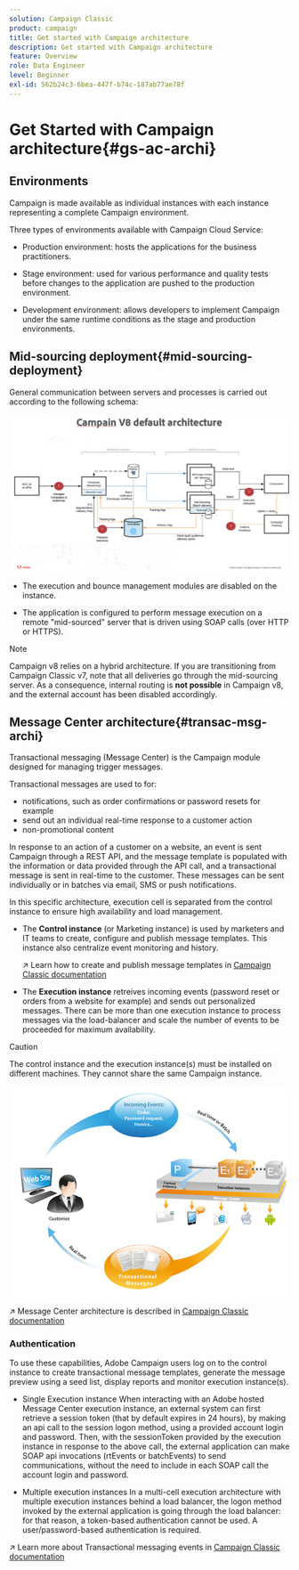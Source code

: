 ```yaml
---
solution: Campaign Classic
product: campaign
title: Get started with Campaign architecture
description: Get started with Campaign architecture
feature: Overview
role: Data Engineer
level: Beginner
exl-id: 562b24c3-6bea-447f-b74c-187ab77ae78f
---
```

# Get Started with Campaign architecture{#gs-ac-archi}

## Environments 

Campaign is made available as individual instances with each instance representing a complete Campaign environment.

Three types of environments available with Campaign Cloud Service:

* Production environment: hosts the applications for the business practitioners.

* Stage environment: used for various performance and quality tests before changes to the application are pushed to the production environment.

* Development environment: allows developers to implement Campaign under the same runtime conditions as the stage and production environments.

## Mid-sourcing deployment{#mid-sourcing-deployment}

General communication between servers and processes is carried out according to the following schema:

![](assets/architecture.png) 

* The execution and bounce management modules are disabled on the instance.

* The application is configured to perform message execution on a remote "mid-sourced" server that is driven using SOAP calls (over HTTP or HTTPS).

>[!NOTE]
>
> Campaign v8 relies on a hybrid architecture. If you are transitioning from Campaign Classic v7, note that all deliveries go through the mid-sourcing server. 
> As a consequence, internal routing is **not possible** in Campaign v8, and the external account has been disabled accordingly.


## Message Center architecture{#transac-msg-archi}

Transactional messaging (Message Center) is the Campaign module designed for managing trigger messages. 

Transactional messages are used to for:

* notifications, such as order confirmations or password resets for example
* send out an individual real-time response to a customer action
* non-promotional content

In response to an action of a customer on a website, an event is sent Campaign through a REST API, and the message template is populated with the information or data provided through the API call, and a transactional message is sent in real-time to the customer. These messages can be sent individually or in batches via email, SMS or push notifications. 

In this specific architecture, execution cell is separated from the control instance to ensure high availability and load management.

* The **Control instance** (or Marketing instance) is used by marketers and IT teams to create, configure and publish message templates. This instance also centralize event monitoring and history.
    
    :arrow_upper_right: Learn how to create and publish message templates in [Campaign Classic documentation](https://experienceleague.adobe.com/docs/campaign-classic/using/transactional-messaging/message-templates/introduction.html?lang=en#transactional-messaging)

* The **Execution instance** retreives incoming events (password reset or orders from a website for example) and sends out personalized messages. There can be more than one execution instance to process messages via the load-balancer and scale the number of events to be proceeded for maximum availability.

>[!CAUTION]
>
>The control instance and the execution instance(s) must be installed on different machines. They cannot share the same Campaign instance.


![](assets/messagecenter_diagram.png)

:arrow_upper_right: Message Center architecture is described in [Campaign Classic documentation](https://experienceleague.adobe.com/docs/campaign-classic/using/transactional-messaging/introduction/transactional-messaging-architecture.html?lang=en#transactional-messaging)


### Authentication

To use these capabilities, Adobe Campaign users log on to the control instance to create transactional message templates, generate the message preview using a seed list, display reports and monitor execution instance(s).

* Single Execution instance
    When interacting with an Adobe hosted Message Center execution instance, an external system can first retrieve a session token (that by default expires in 24 hours), by making an api call to the session logon method, using a provided account login and password.
    Then, with the sessionToken provided by the execution instance in response to the above call, the external application can make SOAP api invocations (rtEvents or batchEvents) to send communications, without the need to include in each SOAP call the account login and password.
 
* Multiple execution instances
    In a multi-cell execution architecture with multiple execution instances behind a load balancer, the logon method invoked by the external application is going through the load balancer: for that reason, a token-based authentication cannot  be used. A user/password-based authentication is required. 

:arrow_upper_right: Learn more about Transactional messaging events in [Campaign Classic documentation](https://experienceleague.corp.adobe.com/docs/campaign-classic/using/transactional-messaging/introduction/event-description.html?lang=en#about-transactional-messaging-datamodel)